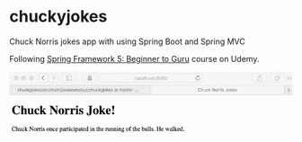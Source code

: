 # chuckyjokes

Chuck Norris jokes app with using Spring Boot and Spring MVC

Following [Spring Framework 5: Beginner to Guru](https://www.udemy.com/spring-framework-5-beginner-to-guru/) course on Udemy.

![demo](screenshots/chucky.gif)
